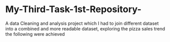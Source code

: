 # My-Third-Task-1st-Repository-
A data Cleaning and analysis project which I had to join different dataset into a combined and more readable dataset, exploring the pizza sales trend the following were achieved
